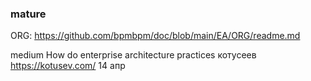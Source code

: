 ### mature
ORG: https://github.com/bpmbpm/doc/blob/main/EA/ORG/readme.md


medium How do enterprise architecture practices котусеев  https://kotusev.com/
14 апр
